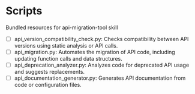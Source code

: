 # Scripts

Bundled resources for api-migration-tool skill

- [ ] api_version_compatibility_check.py: Checks compatibility between API versions using static analysis or API calls.
- [ ] api_migration.py: Automates the migration of API code, including updating function calls and data structures.
- [ ] api_deprecation_analyzer.py: Analyzes code for deprecated API usage and suggests replacements.
- [ ] api_documentation_generator.py: Generates API documentation from code or configuration files.
